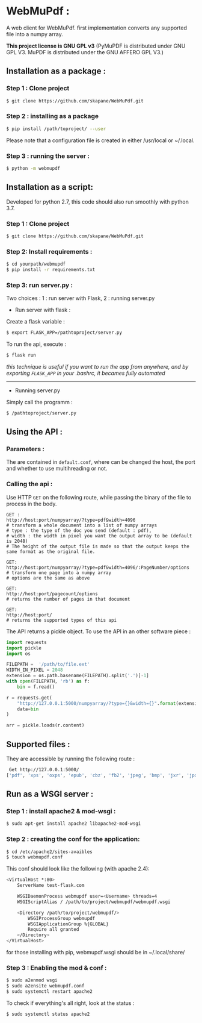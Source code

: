 # WebMuPdf :

A web client for WebMuPdf.
first implementation converts any supported file into a numpy array.


**This project license is GNU GPL v3** (PyMuPDF is distributed under GNU GPL V3. MuPDF is distributed under the GNU AFFERO GPL V3.)

## Installation as a package :
### Step 1 : Clone project
```bash
$ git clone https://github.com/skapane/WebMuPdf.git
```

### Step 2 : installing as a package
```bash
$ pip install /path/toproject/ --user
```

Please note that a configuration file is created in either /usr/local or ~/.local.
### Step 3 : running the server :
```bash
$ python -m webmupdf
```


## Installation as a script:

Developed for python 2.7, this code should also run smoothly with python 3.7.

### Step 1 : Clone project
```bash
$ git clone https://github.com/skapane/WebMuPdf.git
```

### Step 2: Install requirements :
```bash
$ cd yourpath/webmupdf
$ pip install -r requirements.txt
```

### Step 3: run server.py : 

Two choices : 1 : run server with Flask, 2 : running server.py

* Run server with flask : 

Create a flask variable :
```bash
$ export FLASK_APP=/pathtoproject/server.py
```
To run the api, execute : 
```bash
$ flask run
```
*this technique is useful if you want to run the app from anywhere, and by exporting `FLASK_APP` in your .bashrc, it becames fully automated*

----

* Running server.py

Simply call the programm : 
```bash
$ /pathtoproject/server.py
```

## Using the API :

### Parameters : 
The are contained in `default.conf`, where can be changed the host, the port and whether to use multihreading or not.

### Calling the api : 

Use HTTP `GET` on the following route, while passing the binary of the file to process in the body.

```
GET :
http://host:port/numpyarray/?type=pdf&width=4096
# transform a whole document into a list of numpy arrays
# type : the type of the doc you send (default : pdf),
# width : the width in pixel you want the output array to be (default is 2048)
# The height of the output file is made so that the output keeps the same format as the original file.

GET:
http://host:port/numpyarray/?type=pdf&width=4096/:PageNumber/options
# transform one page into a numpy array
# options are the same as above

GET:
http://host:port/pagecount/options
# returns the number of pages in that document

GET:
http://host:port/
# returns the supported types of this api
```

The API returns a pickle object. To use the API in an other software piece : 

```python
import requests
import pickle
import os

FILEPATH =  '/path/to/file.ext'
WIDTH_IN_PIXEL = 2048
extension = os.path.basename(FILEPATH).split('.')[-1]
with open(FILEPATH, 'rb') as f:
    bin = f.read()

r = requests.get(
    "http://127.0.0.1:5000/numpyarray/?type={}&width={}".format(extension, WIDTH_IN_PIXEL),
    data=bin
)

arr = pickle.loads(r.content)
```

## Supported files :
They are accessible by running the following route : 
```bash
 Get http://127.0.0.1:5000/
['pdf', 'xps', 'oxps', 'epub', 'cbz', 'fb2', 'jpeg', 'bmp', 'jxr', 'jpx', 'gif', 'tiff', 'png', 'pnm', 'pgm', 'pbm', 'ppm', 'pam', 'tga']

```

## Run as a WSGI server :

### Step 1 : install apache2 & mod-wsgi : 

```bash
$ sudo apt-get install apache2 libapache2-mod-wsgi
```

### Step 2 : creating the conf for the application:

```bash
$ cd /etc/apache2/sites-avaibles
$ touch webmupdf.conf
```
This conf should look like the following (with apache 2.4): 
```bash
<VirtualHost *:80>
    ServerName test-flask.com

    WSGIDaemonProcess webmupdf user=<Username> threads=4
    WSGIScriptAlias / /path/to/project/webmupdf/webmupdf.wsgi

    <Directory /path/to/project/webmupdf/>
        WSGIProcessGroup webmupdf
        WSGIApplicationGroup %{GLOBAL}
        Require all granted
    </Directory>
</VirtualHost>
```
for those installing with pip, webmupdf.wsgi should be in ~/.local/share/

### Step 3 : Enabling the mod & conf :

```bash
$ sudo a2enmod wsgi
$ sudo a2ensite webmupdf.conf
$ sudo systemctl restart apache2
```

To check if everything's all right, look at the status :
```bash
$ sudo systemctl status apache2
```
